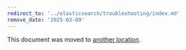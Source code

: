 ```yaml
---
redirect_to: '../elasticsearch/troubleshooting/index.md'
remove_date: '2025-03-09'
---
```


<!-- markdownlint-disable -->

This document was moved to [another location](../elasticsearch/troubleshooting/index.md).

<!-- This redirect file can be deleted after <2025-03-09>. -->
<!-- Redirects that point to other docs in the same project expire in three months. -->
<!-- Redirects that point to docs in a different project or site (for example, link is not relative and starts with `https:`) expire in one year. -->
<!-- Before deletion, see: https://docs.gitlab.com/ee/development/documentation/redirects.html -->
